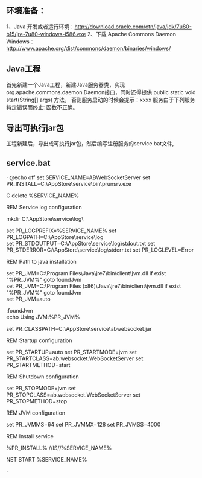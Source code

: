 ## 环境准备：

  1、Java 开发或者运行环境：http://download.oracle.com/otn/java/jdk/7u80-b15/jre-7u80-windows-i586.exe
  2、下载 Apache Commons Daemon Windows：http://www.apache.org/dist/commons/daemon/binaries/windows/
 
## Java工程

首先新建一个Java工程，新建Java服务器类，实现org.apache.commons.daemon.Daemon接口，同时还得提供 public static void start(String[] args) 方法，
否则服务启动的时候会提示：xxxx 服务由于下列服务特定错误而终止: 函数不正确。

## 导出可执行jar包

工程新建后，导出成可执行jar包，然后编写注册服务的service.bat文件,

## service.bat
·
@echo off
set SERVICE_NAME=ABWebSocketServer
set PR_INSTALL=C:\AppStore\service\bin\prunsrv.exe 

C delete %SERVICE_NAME%

REM Service log configuration

mkdir C:\AppStore\service\log\

set PR_LOGPREFIX=%SERVICE_NAME%
set PR_LOGPATH=C:\AppStore\service\log\
set PR_STDOUTPUT=C:\AppStore\service\log\stdout.txt
set PR_STDERROR=C:\AppStore\service\log\stderr.txt
set PR_LOGLEVEL=Error

REM Path to java installation

set PR_JVM=C:\Program Files\Java\jre7\bin\client\jvm.dll
if exist "%PR_JVM%" goto foundJvm  
set PR_JVM=C:\Program Files (x86)\Java\jre7\bin\client\jvm.dll
if exist "%PR_JVM%" goto foundJvm  
set PR_JVM=auto  

:foundJvm  
echo Using JVM:%PR_JVM% 

set PR_CLASSPATH=C:\AppStore\service\abwebsocket.jar

REM Startup configuration

set PR_STARTUP=auto
set PR_STARTMODE=jvm
set PR_STARTCLASS=ab.websocket.WebSocketServer
set PR_STARTMETHOD=start

REM Shutdown configuration

set PR_STOPMODE=jvm
set PR_STOPCLASS=ab.websocket.WebSocketServer
set PR_STOPMETHOD=stop

REM JVM configuration

set PR_JVMMS=64
set PR_JVMMX=128
set PR_JVMSS=4000

REM Install service

%PR_INSTALL% //IS//%SERVICE_NAME%

NET START %SERVICE_NAME%

·

